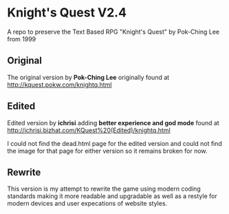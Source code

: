 # Knight's Quest V2.4

A repo to preserve the Text Based RPG "Knight's Quest" by Pok-Ching Lee from 1999

## __Original__
The original version by **Pok-Ching Lee** originally found at http://kquest.pokw.com/knightq.html

## __Edited__
Edited version by **ichrisi** adding **better experience and god mode** found at http://ichrisi.bizhat.com/KQuest%20(Edited)/knightq.html

I could not find the dead.html page for the edited version and could not find the image for that page for either version so it remains broken for now.

## __Rewrite__
This version is my attempt to rewrite the game using modern coding standards making it more readable and upgradable as well as a restyle for modern devices and user expecations of website styles. 